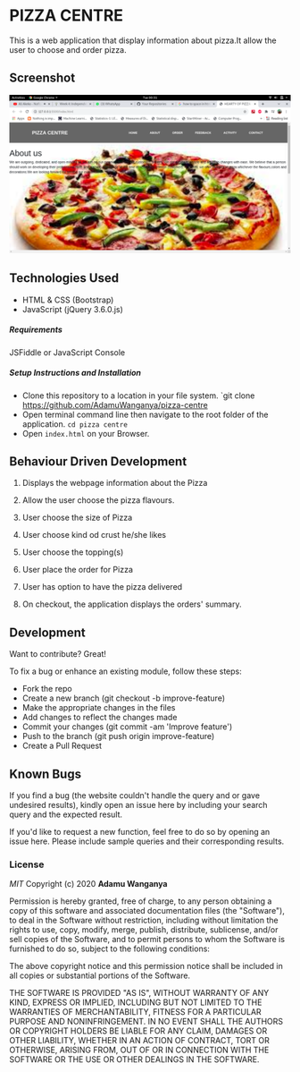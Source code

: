 # PIZZA CENTRE

This is a web application that  display information about pizza.It allow the user to choose and order pizza.

## Screenshot
![Portfolio](images/piza.png?raw=true "Optional Title")

## Technologies Used

- HTML & CSS (Bootstrap)
- JavaScript (jQuery 3.6.0.js)

##### Requirements

JSFiddle or JavaScript Console

##### Setup Instructions and Installation

- Clone this repository to a location in your file system. `git clone https://github.com/AdamuWanganya/pizza-centre
- Open terminal command line then navigate to the root folder of the application. `cd pizza centre`
- Open `index.html` on your Browser.


## Behaviour Driven Development

1. Displays the webpage information about the Pizza
   
2. Allow the user choose the pizza flavours. 
3. User choose the size of Pizza
4. User choose kind od crust he/she likes
5. User choose the topping(s)
6. User place the order for Pizza
7. User has option to have the pizza delivered
8. On checkout, the application displays the orders' summary.

## Development

Want to contribute? Great!

To fix a bug or enhance an existing module, follow these steps:
- Fork the repo
- Create a new branch (git checkout -b improve-feature)
- Make the appropriate changes in the files
- Add changes to reflect the changes made
- Commit your changes (git commit -am 'Improve feature')
- Push to the branch (git push origin improve-feature)
- Create a Pull Request


## Known Bugs

If you find a bug (the website couldn't handle the query and or gave undesired results), kindly open an issue here by including your search query and the expected result.

If you'd like to request a new function, feel free to do so by opening an issue here. Please include sample queries and their corresponding results.




### License

*MIT*
Copyright (c) 2020 **Adamu Wanganya**

Permission is hereby granted, free of charge, to any person obtaining a copy of this software and associated documentation files (the "Software"), to deal in the Software without restriction, including without limitation the rights to use, copy, modify, merge, publish, distribute, sublicense, and/or sell copies of the Software, and to permit persons to whom the Software is furnished to do so, subject to the following conditions:

The above copyright notice and this permission notice shall be included in all copies or substantial portions of the Software.

THE SOFTWARE IS PROVIDED "AS IS", WITHOUT WARRANTY OF ANY KIND, EXPRESS OR IMPLIED, INCLUDING BUT NOT LIMITED TO THE WARRANTIES OF MERCHANTABILITY, FITNESS FOR A PARTICULAR PURPOSE AND NONINFRINGEMENT. IN NO EVENT SHALL THE AUTHORS OR COPYRIGHT HOLDERS BE LIABLE FOR ANY CLAIM, DAMAGES OR OTHER LIABILITY, WHETHER IN AN ACTION OF CONTRACT, TORT OR OTHERWISE, ARISING FROM, OUT OF OR IN CONNECTION WITH THE SOFTWARE OR THE USE OR OTHER DEALINGS IN THE SOFTWARE.
